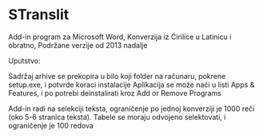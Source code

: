 # STranslit

Add-in program za Microsoft Word, Konverzija iz Ćirilice u Latinicu i obratno,
Podržane verzije od 2013 nadalje

Uputstvo:

Sadržaj arhive se prekopira u bilo koji folder na računaru, pokrene setup.exe, i potvrde koraci instalacije
Aplikacija se može naći u listi Apps & Features, i po potrebi deinstalirati kroz Add or Remove Programs

Add-in radi na selekciji teksta, ograničenje po jednoj konverziji je 1000 reči (oko 5-6 stranica teksta).
Tabele se moraju odvojeno selektovati, i ograničenje je 100 redova  



